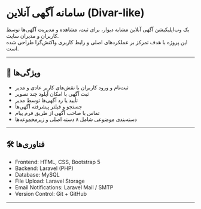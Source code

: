 # سامانه آگهی آنلاین (Divar-like)

یک وب‌اپلیکیشن آگهی آنلاین مشابه دیوار، برای ثبت، مشاهده و مدیریت آگهی‌ها توسط کاربران و مدیران سایت.  
این پروژه با هدف تمرکز بر عملکردهای اصلی و رابط کاربری واکنش‌گرا طراحی شده است.

---

## 🚀 ویژگی‌ها
- ثبت‌نام و ورود کاربران با نقش‌های کاربر عادی و مدیر  
- ثبت آگهی با امکان آپلود چند تصویر  
- تأیید یا رد آگهی‌ها توسط مدیر  
- جستجو و فیلتر پیشرفته آگهی‌ها  
- تماس با صاحب آگهی از طریق فرم پیام  
- دسته‌بندی موضوعی شامل ۸ دسته اصلی و زیرمجموعه‌ها  

---

## 🛠️ فناوری‌ها
- Frontend: HTML, CSS, Bootstrap 5  
- Backend: Laravel (PHP)  
- Database: MySQL  
- File Upload: Laravel Storage  
- Email Notifications: Laravel Mail / SMTP  
- Version Control: Git + GitHub  

---
